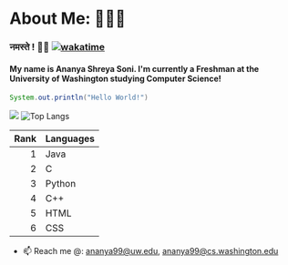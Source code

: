 # About Me: 👩🏽‍💻
### नमस्ते ! 👋🏾 [![wakatime](https://wakatime.com/badge/user/018d09cd-583e-4baa-83db-e641cdd223d7.svg)](https://wakatime.com/@018d09cd-583e-4baa-83db-e641cdd223d7)
#### My name is Ananya Shreya Soni. I'm currently a Freshman at the University of Washington studying Computer Science!
```java
System.out.println("Hello World!")
```
![](https://github-readme-stats.vercel.app/api?username=ananyasoni&theme=material-palenight&bg_color=00000000&rank_icon=github&line_height=20)
![Top Langs](https://github-readme-stats.vercel.app/api/top-langs/?username=ananyasoni&size_weight=0.5&count_weight=0.5&theme=material-palenight&layout=compact&bg_color=00000000)  

| Rank |   Languages   |
|-----:|---------------|                                                                                                                     
|     1|  Java         |
|     2|  C            |
|     3|  Python       |
|     4|  C++          |
|     5|  HTML         |
|     6|  CSS          |

<!--START_SECTION_LINES_OF_CODE:readme-info-->
<!--END_SECTION_LINES_OF_CODE:readme-info-->

- 📫 Reach me @: ananya99@uw.edu, ananya99@cs.washington.edu

<!--
**ananyasoni/ananyasoni** is a ✨ _special_ ✨ repository because its `README.md` (this file) appears on your GitHub profile.

Here are some ideas to get you started:

- 🔭 I’m currently working on ...
- 🌱 I’m currently learning ...
- 👯 I’m looking to collaborate on ...
- 🤔 I’m looking for help with ...
- 💬 Ask me about ...
- 📫 How to reach me: ...
- 😄 Pronouns: ...
- ⚡ Fun fact: ...
-->
